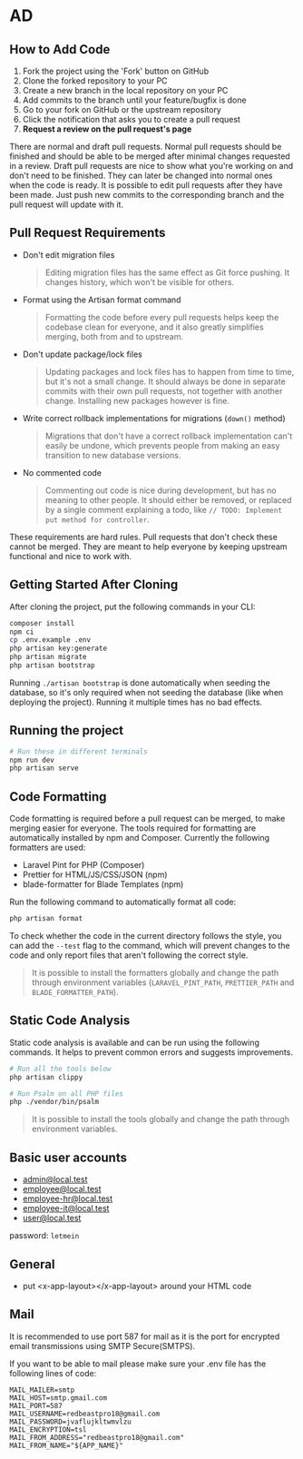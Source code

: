 # AD

## How to Add Code

1. Fork the project using the 'Fork' button on GitHub
2. Clone the forked repository to your PC
3. Create a new branch in the local repository on your PC
4. Add commits to the branch until your feature/bugfix is done
5. Go to your fork on GitHub or the upstream repository
6. Click the notification that asks you to create a pull request
7. **Request a review on the pull request's page**

There are normal and draft pull requests. Normal pull requests should be
finished and should be able to be merged after minimal changes requested in a
review. Draft pull requests are nice to show what you're working on and don't
need to be finished. They can later be changed into normal ones when the code is
ready. It is possible to edit pull requests after they have been made. Just push
new commits to the corresponding branch and the pull request will update with
it.

## Pull Request Requirements

-   Don't edit migration files

    > Editing migration files has the same effect as Git force pushing. It
    > changes history, which won't be visible for others.

-   Format using the Artisan format command

    > Formatting the code before every pull requests helps keep the codebase
    > clean for everyone, and it also greatly simplifies merging, both from and
    > to upstream.

-   Don't update package/lock files

    > Updating packages and lock files has to happen from time to time, but it's
    > not a small change. It should always be done in separate commits with
    > their own pull requests, not together with another change. Installing new
    > packages however is fine.

-   Write correct rollback implementations for migrations (`down()` method)

    > Migrations that don't have a correct rollback implementation can't easily
    > be undone, which prevents people from making an easy transition to new
    > database versions.

-   No commented code

    > Commenting out code is nice during development, but has no meaning to
    > other people. It should either be removed, or replaced by a single comment
    > explaining a todo, like `// TODO: Implement put method for controller`.

These requirements are hard rules. Pull requests that don't check these cannot
be merged. They are meant to help everyone by keeping upstream functional and
nice to work with.

## Getting Started After Cloning

After cloning the project, put the following commands in your CLI:

```sh
composer install
npm ci
cp .env.example .env
php artisan key:generate
php artisan migrate
php artisan bootstrap
```

Running `./artisan bootstrap` is done automatically when seeding the database,
so it's only required when not seeding the database (like when deploying the
project). Running it multiple times has no bad effects.

## Running the project

```sh
# Run these in different terminals
npm run dev
php artisan serve
```

## Code Formatting

Code formatting is required before a pull request can be merged, to make merging
easier for everyone. The tools required for formatting are automatically
installed by npm and Composer. Currently the following formatters are used:

-   Laravel Pint for PHP (Composer)
-   Prettier for HTML/JS/CSS/JSON (npm)
-   blade-formatter for Blade Templates (npm)

Run the following command to automatically format all code:

```sh
php artisan format
```

To check whether the code in the current directory follows the style, you can
add the `--test` flag to the command, which will prevent changes to the code and
only report files that aren't following the correct style.

> It is possible to install the formatters globally and change the path through
> environment variables (`LARAVEL_PINT_PATH`, `PRETTIER_PATH` and
> `BLADE_FORMATTER_PATH`).

## Static Code Analysis

Static code analysis is available and can be run using the following commands.
It helps to prevent common errors and suggests improvements.

```sh
# Run all the tools below
php artisan clippy

# Run Psalm on all PHP files
php ./vendor/bin/psalm
```

> It is possible to install the tools globally and change the path through
> environment variables.

## Basic user accounts

-   admin@local.test
-   employee@local.test
-   employee-hr@local.test
-   employee-it@local.test
-   user@local.test

password: `letmein`

## General

-   put \<x-app-layout>\</x-app-layout> around your HTML code

## Mail

It is recommended to use port 587 for mail as it is the port for encrypted email
transmissions using SMTP Secure(SMTPS).

If you want to be able to mail please make sure your .env file has the following
lines of code:

```
MAIL_MAILER=smtp
MAIL_HOST=smtp.gmail.com
MAIL_PORT=587
MAIL_USERNAME=redbeastpro18@gmail.com
MAIL_PASSWORD=jvaflujkltwmvlzu
MAIL_ENCRYPTION=tsl
MAIL_FROM_ADDRESS="redbeastpro18@gmail.com"
MAIL_FROM_NAME="${APP_NAME}"
```
